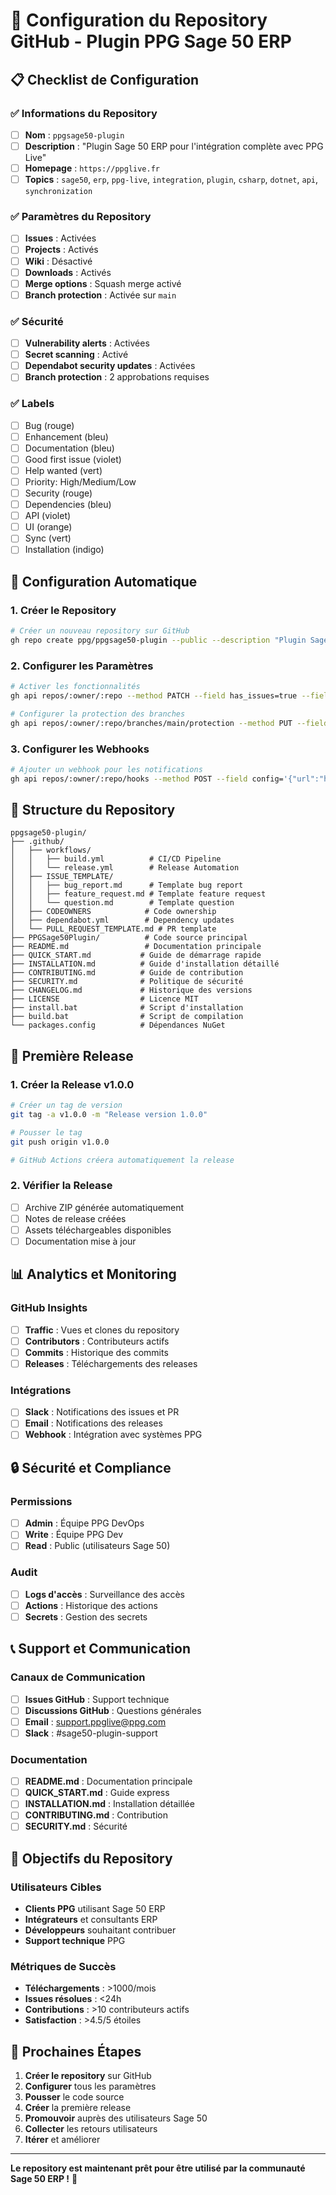 # 🚀 Configuration du Repository GitHub - Plugin PPG Sage 50 ERP

## 📋 Checklist de Configuration

### ✅ Informations du Repository
- [ ] **Nom** : `ppgsage50-plugin`
- [ ] **Description** : "Plugin Sage 50 ERP pour l'intégration complète avec PPG Live"
- [ ] **Homepage** : `https://ppglive.fr`
- [ ] **Topics** : `sage50`, `erp`, `ppg-live`, `integration`, `plugin`, `csharp`, `dotnet`, `api`, `synchronization`

### ✅ Paramètres du Repository
- [ ] **Issues** : Activées
- [ ] **Projects** : Activés
- [ ] **Wiki** : Désactivé
- [ ] **Downloads** : Activés
- [ ] **Merge options** : Squash merge activé
- [ ] **Branch protection** : Activée sur `main`

### ✅ Sécurité
- [ ] **Vulnerability alerts** : Activées
- [ ] **Secret scanning** : Activé
- [ ] **Dependabot security updates** : Activées
- [ ] **Branch protection** : 2 approbations requises

### ✅ Labels
- [ ] Bug (rouge)
- [ ] Enhancement (bleu)
- [ ] Documentation (bleu)
- [ ] Good first issue (violet)
- [ ] Help wanted (vert)
- [ ] Priority: High/Medium/Low
- [ ] Security (rouge)
- [ ] Dependencies (bleu)
- [ ] API (violet)
- [ ] UI (orange)
- [ ] Sync (vert)
- [ ] Installation (indigo)

## 🔧 Configuration Automatique

### 1. Créer le Repository
```bash
# Créer un nouveau repository sur GitHub
gh repo create ppg/ppgsage50-plugin --public --description "Plugin Sage 50 ERP pour l'intégration complète avec PPG Live"
```

### 2. Configurer les Paramètres
```bash
# Activer les fonctionnalités
gh api repos/:owner/:repo --method PATCH --field has_issues=true --field has_projects=true --field has_wiki=false --field has_downloads=true

# Configurer la protection des branches
gh api repos/:owner/:repo/branches/main/protection --method PUT --field required_status_checks='{"strict":true,"contexts":["build","test"]}' --field enforce_admins=true --field required_pull_request_reviews='{"required_approving_review_count":2,"dismiss_stale_reviews":true,"require_code_owner_reviews":true}'
```

### 3. Configurer les Webhooks
```bash
# Ajouter un webhook pour les notifications
gh api repos/:owner/:repo/hooks --method POST --field config='{"url":"https://ppg-webhook.example.com/sage50-plugin","content_type":"json","secret":"webhook-secret"}' --field events='["push","pull_request","release"]'
```

## 📁 Structure du Repository

```
ppgsage50-plugin/
├── .github/
│   ├── workflows/
│   │   ├── build.yml          # CI/CD Pipeline
│   │   └── release.yml        # Release Automation
│   ├── ISSUE_TEMPLATE/
│   │   ├── bug_report.md      # Template bug report
│   │   ├── feature_request.md # Template feature request
│   │   └── question.md        # Template question
│   ├── CODEOWNERS            # Code ownership
│   ├── dependabot.yml        # Dependency updates
│   └── PULL_REQUEST_TEMPLATE.md # PR template
├── PPGSage50Plugin/          # Code source principal
├── README.md                 # Documentation principale
├── QUICK_START.md           # Guide de démarrage rapide
├── INSTALLATION.md          # Guide d'installation détaillé
├── CONTRIBUTING.md          # Guide de contribution
├── SECURITY.md              # Politique de sécurité
├── CHANGELOG.md             # Historique des versions
├── LICENSE                  # Licence MIT
├── install.bat              # Script d'installation
├── build.bat                # Script de compilation
└── packages.config          # Dépendances NuGet
```

## 🚀 Première Release

### 1. Créer la Release v1.0.0
```bash
# Créer un tag de version
git tag -a v1.0.0 -m "Release version 1.0.0"

# Pousser le tag
git push origin v1.0.0

# GitHub Actions créera automatiquement la release
```

### 2. Vérifier la Release
- [ ] Archive ZIP générée automatiquement
- [ ] Notes de release créées
- [ ] Assets téléchargeables disponibles
- [ ] Documentation mise à jour

## 📊 Analytics et Monitoring

### GitHub Insights
- [ ] **Traffic** : Vues et clones du repository
- [ ] **Contributors** : Contributeurs actifs
- [ ] **Commits** : Historique des commits
- [ ] **Releases** : Téléchargements des releases

### Intégrations
- [ ] **Slack** : Notifications des issues et PR
- [ ] **Email** : Notifications des releases
- [ ] **Webhook** : Intégration avec systèmes PPG

## 🔒 Sécurité et Compliance

### Permissions
- [ ] **Admin** : Équipe PPG DevOps
- [ ] **Write** : Équipe PPG Dev
- [ ] **Read** : Public (utilisateurs Sage 50)

### Audit
- [ ] **Logs d'accès** : Surveillance des accès
- [ ] **Actions** : Historique des actions
- [ ] **Secrets** : Gestion des secrets

## 📞 Support et Communication

### Canaux de Communication
- [ ] **Issues GitHub** : Support technique
- [ ] **Discussions GitHub** : Questions générales
- [ ] **Email** : support.ppglive@ppg.com
- [ ] **Slack** : #sage50-plugin-support

### Documentation
- [ ] **README.md** : Documentation principale
- [ ] **QUICK_START.md** : Guide express
- [ ] **INSTALLATION.md** : Installation détaillée
- [ ] **CONTRIBUTING.md** : Contribution
- [ ] **SECURITY.md** : Sécurité

## 🎯 Objectifs du Repository

### Utilisateurs Cibles
- **Clients PPG** utilisant Sage 50 ERP
- **Intégrateurs** et consultants ERP
- **Développeurs** souhaitant contribuer
- **Support technique** PPG

### Métriques de Succès
- **Téléchargements** : >1000/mois
- **Issues résolues** : <24h
- **Contributions** : >10 contributeurs actifs
- **Satisfaction** : >4.5/5 étoiles

## 🚀 Prochaines Étapes

1. **Créer le repository** sur GitHub
2. **Configurer** tous les paramètres
3. **Pousser** le code source
4. **Créer** la première release
5. **Promouvoir** auprès des utilisateurs Sage 50
6. **Collecter** les retours utilisateurs
7. **Itérer** et améliorer

---

**Le repository est maintenant prêt pour être utilisé par la communauté Sage 50 ERP !** 🎉
